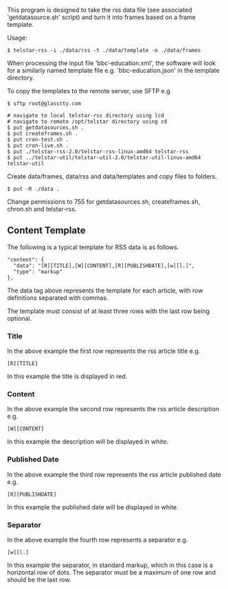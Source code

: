 This program is designed to take the rss data file (see associated 'getdatasource.sh' script) and turn it into frames based on a frame template.

Usage:

    $ telstar-rss -i ./data/rss -t ./data/template -o ./data/frames

When processing the input file 'bbc-education.xml', the software will look for a similarly named template file e.g. 'bbc-education.json' in the template directory.

To copy the templates to the remote server, use SFTP e.g.

    $ sftp root@glasstty.com

    # navigate to local telstar-rss directory using lcd
    # navigate to remote /opt/telstar directory using cd
    $ put getdatasources.sh .
    $ put createframes.sh .
    $ put cron-test.sh .
    $ put cron-live.sh .
    $ put ./telstar-rss-2.0/telstar-rss-linux-amd64 telstar-rss
    $ put ../telstar-util/telstar-util-2.0/telstar-util-linux-amd64 telstar-util

Create data/frames, data/rss and data/templates and copy files to folders.

    $ put -R ./data .

Change permissions to 755 for getdatasources.sh, createframes.sh, chron.sh and telstar-rss.

## Content Template

The following is a typical template for RSS data is as follows.

    "content": {
      "data": "[R][TITLE],[W][CONTENT],[R][PUBLISHDATE],[w][l.]",
      "type": "markup"
    },

The data tag above represents the template for each article, with row definitions separated with commas.

The template must consist of at least three rows with the last row being optional.


### Title

In the above example the first row represents the rss article title e.g.

    [R][TITLE]

In this example the title is displayed in red.

### Content

In the above example the second row represents the rss article description e.g.

    [W][CONTENT]

In this example the description will be displayed in white.

### Published Date

In the above example the third row represents the rss article published date e.g.

    [R][PUBLISHDATE]

In this example the published date will be displayed in white.

### Separator

In the above example the fourth row represents a separator e.g.

    [w][l.]

In this example the separator, in standard markup, which in this case is a horizontal row of dots. The separator must be a maximum of one row and should be the last row.
